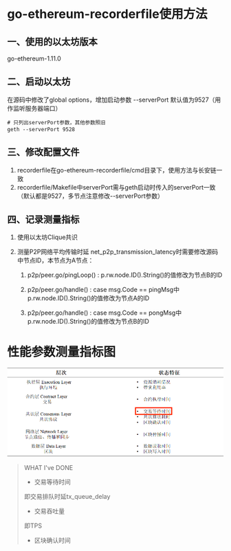 # go-ethereum-recorderfile使用方法

## 一、使用的以太坊版本

go-ethereum-1.11.0

## 二、启动以太坊

在源码中修改了global options，增加启动参数 --serverPort 默认值为9527（用作监听服务器端口）

```
# 只列出serverPort参数，其他参数照旧
geth --serverPort 9528
```

## 三、修改配置文件

1. recorderfile在go-ethereum-recorderfile/cmd目录下，使用方法与长安链一致
2. recorderfile/Makefile中serverPort需与geth启动时传入的serverPort一致（默认都是9527，多节点注意修改--serverPort参数）

## 四、记录测量指标

1. 使用以太坊Clique共识

2. 测量P2P网络平均传输时延 net_p2p_transmission_latency时需要修改源码中节点ID，本节点为A节点：

   1. p2p/peer.go/pingLoop() : p.rw.node.ID().String()的值修改为节点B的ID

   2. p2p/peer.go/handle() : case msg.Code == pingMsg中p.rw.node.ID().String()的值修改为节点A的ID

   3. p2p/peer.go/handle() : case msg.Code == pongMsg中p.rw.node.ID().String()的值修改为节点B的ID



# 性能参数测量指标图

<img src="./pictures/WechatIMG232.png" alt="WechatIMG232" style="zoom:75%;" />

> WHAT I've DONE
>
> * 交易等待时间
>
> 即交易排队时延tx_queue_delay
>
> * 交易吞吐量
>
> 即TPS
>
> * 区块确认时间